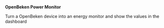 **OpenBeken Power Monitor**

Turn a OpenBeken device into an energy monitor and show the values ​​in the dashboard
